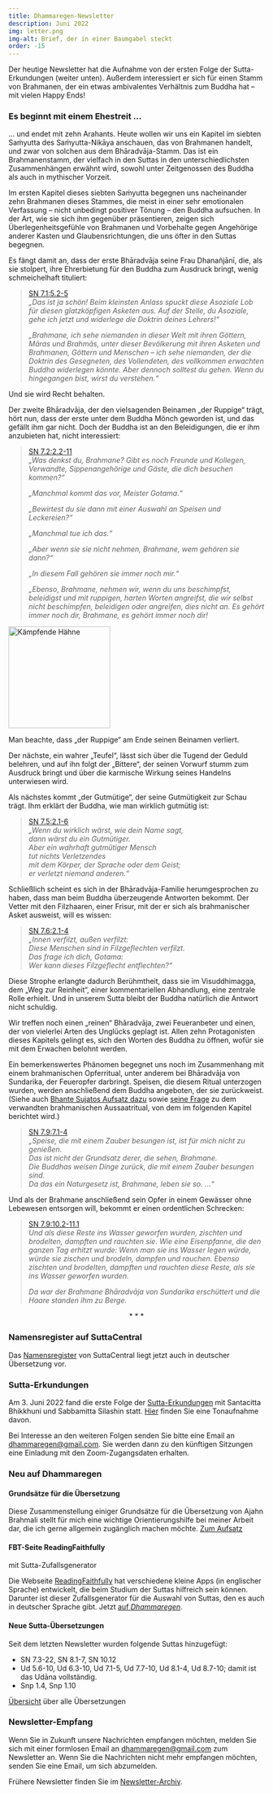 ```yaml
---
title: Dhammaregen-Newsletter
description: Juni 2022
img: letter.png
img-alt: Brief, der in einer Baumgabel steckt
order: -15
---
```


Der heutige Newsletter hat die Aufnahme von der ersten Folge der Sutta-Erkundungen (weiter unten). Außerdem interessiert er sich für einen Stamm von Brahmanen, der ein etwas ambivalentes Verhältnis zum Buddha hat – mit vielen Happy Ends!

### Es beginnt mit einem Ehestreit …

… und endet mit zehn Arahants. Heute wollen wir uns ein Kapitel im siebten Saṁyutta des Saṁyutta-Nikāya anschauen, das von Brahmanen handelt, und zwar von solchen aus dem Bhāradvāja-Stamm. Das ist ein Brahmanenstamm, der vielfach in den Suttas in den unterschiedlichsten Zusammenhängen erwähnt wird, sowohl unter Zeitgenossen des Buddha als auch in mythischer Vorzeit.

Im ersten Kapitel dieses siebten Saṁyutta begegnen uns nacheinander zehn Brahmanen dieses Stammes, die meist in einer sehr emotionalen Verfassung – nicht unbedingt positiver Tönung – den Buddha aufsuchen. In der Art, wie sie sich ihm gegenüber präsentieren, zeigen sich Überlegenheitsgefühle von Brahmanen und Vorbehalte gegen Angehörige anderer Kasten und Glaubensrichtungen, die uns öfter in den Suttas begegnen. 

Es fängt damit an, dass der erste Bhāradvāja seine Frau Dhanañjānī, die, als sie stolpert, ihre Ehrerbietung für den Buddha zum Ausdruck bringt, wenig schmeichelhaft tituliert:

>[SN 7.1:5.2-5](/suttas/#sn7.1/de/sabbamitta:5.2)  
>*„Das ist ja schön! Beim kleinsten Anlass spuckt diese Asoziale Lob für diesen glatzköpfigen Asketen aus. Auf der Stelle, du Asoziale, gehe ich jetzt und widerlege die Doktrin deines Lehrers!“* 
>
>*„Brahmane, ich sehe niemanden in dieser Welt mit ihren Göttern, Māras und Brahmās, unter dieser Bevölkerung mit ihren Asketen und Brahmanen, Göttern und Menschen – ich sehe niemanden, der die Doktrin des Gesegneten, des Vollendeten, des vollkommen erwachten Buddha widerlegen könnte. Aber dennoch solltest du gehen. Wenn du hingegangen bist, wirst du verstehen.“*

Und sie wird Recht behalten.

Der zweite Bhāradvāja, der den vielsagenden Beinamen „der Ruppige“ trägt, hört nun, dass der erste unter dem Buddha Mönch geworden ist, und das gefällt ihm gar nicht. Doch der Buddha ist an den Beleidigungen, die er ihm anzubieten hat, nicht interessiert:

>[SN 7.2:2.2-11](/suttas/#sn7.2/de/sabbamitta:2.2)  
>*„Was denkst du, Brahmane? Gibt es noch Freunde und Kollegen, Verwandte, Sippenangehörige und Gäste, die dich besuchen kommen?“* 
>
>*„Manchmal kommt das vor, Meister Gotama.“* 
>
>*„Bewirtest du sie dann mit einer Auswahl an Speisen und Leckereien?“* 
>
>*„Manchmal tue ich das.“* 
>
>*„Aber wenn sie sie nicht nehmen, Brahmane, wem gehören sie dann?“* 
>
>*„In diesem Fall gehören sie immer noch mir.“* 
>
>*„Ebenso, Brahmane, nehmen wir, wenn du uns beschimpfst, beleidigst und mit ruppigen, harten Worten angreifst, die wir selbst nicht beschimpfen, beleidigen oder angreifen, dies nicht an. Es gehört immer noch dir, Brahmane, es gehört immer noch dir!*

<a title="Foto von adamtepi auf Pixaby" href="https://pixabay.com/de/photos/hahn-h%c3%a4hne-kampf-5885902/"><img height="200" alt="Kämpfende Hähne" src="https://cdn.pixabay.com/photo/2021/01/03/23/24/cock-5885902_960_720.jpg"></a>

Man beachte, dass „der Ruppige“ am Ende seinen Beinamen verliert.

Der nächste, ein wahrer „Teufel“, lässt sich über die Tugend der Geduld belehren, und auf ihn folgt der „Bittere“, der seinen Vorwurf stumm zum Ausdruck bringt und über die karmische Wirkung seines Handelns unterwiesen wird.

Als nächstes kommt „der Gutmütige“, der seine Gutmütigkeit zur Schau trägt. Ihm erklärt der Buddha, wie man wirklich gutmütig ist:

>[SN 7.5:2.1-6](/suttas/#sn7.5/de/sabbamitta:2.1)  
>*„Wenn du wirklich wärst, wie dein Name sagt,*  
>*dann wärst du ein Gutmütiger.*  
>*Aber ein wahrhaft gutmütiger Mensch*  
>*tut nichts Verletzendes*  
>*mit dem Körper, der Sprache oder dem Geist;*  
>*er verletzt niemand anderen.“*

Schließlich scheint es sich in der Bhāradvāja-Familie herumgesprochen zu haben, dass man beim Buddha überzeugende Antworten bekommt. Der Vetter mit den Filzhaaren, einer Frisur, mit der er sich als brahmanischer Asket ausweist, will es wissen:

>[SN 7.6:2.1-4](/suttas/#sn7.6/de/sabbamitta:2.1)  
>*„Innen verfilzt, außen verfilzt:*  
>*Diese Menschen sind in Filzgeflechten verfilzt.*  
>*Das frage ich dich, Gotama:*  
>*Wer kann dieses Filzgeflecht entflechten?“*

Diese Strophe erlangte dadurch Berühmtheit, dass sie im Visuddhimagga, dem „Weg zur Reinheit“, einer kommentariellen Abhandlung, eine zentrale Rolle erhielt. Und in unserem Sutta bleibt der Buddha natürlich die Antwort nicht schuldig.

Wir treffen noch einen „reinen“ Bhāradvāja, zwei Feueranbeter und einen, der von vielerlei Arten des Unglücks geplagt ist. Allen zehn Protagonisten dieses Kapitels gelingt es, sich den Worten des Buddha zu öffnen, wofür sie mit dem Erwachen belohnt werden.

Ein bemerkenswertes Phänomen begegnet uns noch im Zusammenhang mit einem brahmanischen Opferritual, unter anderem bei Bhāradvāja von Sundarika, der Feueropfer darbringt. Speisen, die diesem Ritual unterzogen wurden, werden anschließend dem Buddha angeboten, der sie zurückweist. (Siehe auch [Bhante Sujatos Aufsatz dazu](https://discourse.suttacentral.net/t/on-chanting-and-enchanting/3376) sowie [seine Frage](https://discourse.suttacentral.net/t/does-the-sowing-ritual-of-kasibharadvaja-have-any-vedic-basis/24808) zu dem verwandten brahmanischen Aussaatritual, von dem im folgenden Kapitel berichtet wird.)

>[SN 7.9:7.1-4](/suttas/#sn7.9/de/sabbamitta:7.1)  
>*„Speise, die mit einem Zauber besungen ist, ist für mich nicht zu genießen.*  
>*Das ist nicht der Grundsatz derer, die sehen, Brahmane.*  
>*Die Buddhas weisen Dinge zurück, die mit einem Zauber besungen sind.*  
>*Da das ein Naturgesetz ist, Brahmane, leben sie so. …“*

Und als der Brahmane anschließend sein Opfer in einem Gewässer ohne Lebewesen entsorgen will, bekommt er einen ordentlichen Schrecken:

>[SN 7.9:10.2-11.1](/suttas/#sn7.9/de/sabbamitta:10.2)  
>*Und als diese Reste ins Wasser geworfen wurden, zischten und brodelten, dampften und rauchten sie. Wie eine Eisenpfanne, die den ganzen Tag erhitzt wurde: Wenn man sie ins Wasser legen würde, würde sie zischen und brodeln, dampfen und rauchen. Ebenso zischten und brodelten, dampften und rauchten diese Reste, als sie ins Wasser geworfen wurden.*
>
>*Da war der Brahmane Bhāradvāja von Sundarika erschüttert und die Haare standen ihm zu Berge.*

<div style="text-align: center;">* * *</div>

### Namensregister auf SuttaCentral

Das [Namensregister](https://suttacentral.net/names?lang=de) von SuttaCentral liegt jetzt auch in deutscher Übersetzung vor.

### Sutta-Erkundungen 

Am 3. Juni 2022 fand die erste Folge der [Sutta-Erkundungen](/wiki/Erkundungen) mit Santacitta Bhikkhuni und Sabbamitta Silashin statt. [Hier](https://av.dharmaseed.org/talks/70946/?access_key=6B7ywiZsCP) finden Sie eine Tonaufnahme davon. 

Bei Interesse an den weiteren Folgen senden Sie bitte eine Email an [dhammaregen@gmail.com](mailto:dhammaregen@gmail.com). Sie werden dann zu den künftigen Sitzungen eine Einladung mit den Zoom-Zugangsdaten erhalten.

### Neu auf Dhammaregen

#### Grundsätze für die Übersetzung

Diese Zusammenstellung einiger Grundsätze für die Übersetzung von Ajahn Brahmali stellt für mich eine wichtige Orientierungshilfe bei meiner Arbeit dar, die ich gerne allgemein zugänglich machen möchte. [Zum Aufsatz](/Übersetzung/Grundsätze)

#### FBT-Seite ReadingFaithfully

mit Sutta-Zufallsgenerator

Die Webseite [ReadingFaithfully](https://readingfaithfully.org/) hat verschiedene kleine Apps (in englischer Sprache) entwickelt, die beim Studium der Suttas hilfreich sein können. Darunter ist dieser Zufallsgenerator für die Auswahl von Suttas, den es auch in deutscher Sprache gibt. Jetzt [auf *Dhammaregen*](/sites/readingfaithfully).

#### Neue Sutta-Übersetzungen

Seit dem letzten Newsletter wurden folgende Suttas hinzugefügt:
- SN 7.3-22, SN 8.1-7, SN 10.12
- Ud 5.6-10, Ud 6.3-10, Ud 7.1-5, Ud 7.7-10, Ud 8.1-4, Ud 8.7-10; damit ist das Udāna vollständig.
- Snp 1.4, Snp 1.10

[Übersicht](/Übersetzung/Übersicht) über alle Übersetzungen

### Newsletter-Empfang

Wenn Sie in Zukunft unsere Nachrichten empfangen möchten, melden Sie sich mit einer formlosen Email an [dhammaregen@gmail.com](mailto:dhammaregen@gmail.com) zum Newsletter an. Wenn Sie die Nachrichten nicht mehr empfangen möchten, senden Sie eine Email, um sich abzumelden.

Frühere Newsletter finden Sie im [Newsletter-Archiv](/wiki/news).